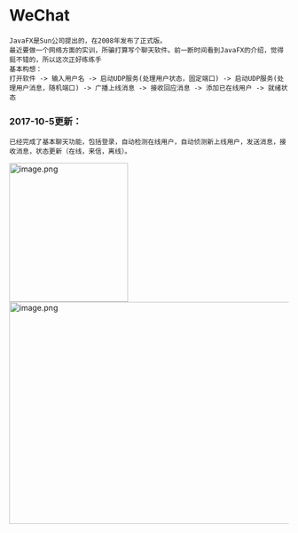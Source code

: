 #  WeChat 
    JavaFX是Sun公司提出的，在2008年发布了正式版。
    最近要做一个网络方面的实训，所骗打算写个聊天软件。前一断时间看到JavaFX的介绍，觉得挺不错的，所以这次正好练练手
    基本构想：
    打开软件 -> 输入用户名 -> 启动UDP服务(处理用户状态，固定端口) -> 启动UDP服务(处理用户消息，随机端口) -> 广播上线消息 -> 接收回应消息 -> 添加已在线用户 -> 就绪状态
    
###    2017-10-5更新：
    已经完成了基本聊天功能，包括登录，自动检测在线用户，自动侦测新上线用户，发送消息，接收消息，状态更新（在线，来信，离线）。
<img src="http://www.gongyuhua.cn/ueditor/php/upload/image/20171005/1507173785295096.png" title="1507173667974542.png" alt="image.png" width="214" height="250" style="width: 214px; height: 250px;">

<img src="http://www.gongyuhua.cn/ueditor/php/upload/image/20171005/1507174028622824.png" title="1507173785295096.png" alt="image.png" width="600" height="400" style="width: 600px; height: 400px;">
